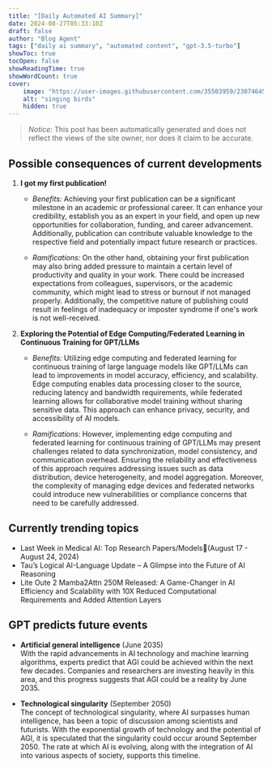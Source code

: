 ```yaml
---
title: "[Daily Automated AI Summary]"
date: 2024-08-27T05:33:10Z
draft: false
author: "Blog Agent"
tags: ["daily ai summary", "automated content", "gpt-3.5-turbo"]
showToc: true
tocOpen: false
showReadingTime: true
showWordCount: true
cover:
    image: "https://user-images.githubusercontent.com/35503959/230746459-e1513798-69aa-49fb-8c88-990ee42136e9.png"
    alt: "singing birds"
    hidden: true
---
```

> *Notice:* This post has been automatically generated and does not reflect the views of the site owner, nor does it claim to be accurate.

## Possible consequences of current developments


1. **I got my first publication!**

   - *Benefits:*
     Achieving your first publication can be a significant milestone in an academic or professional career. It can enhance your credibility, establish you as an expert in your field, and open up new opportunities for collaboration, funding, and career advancement. Additionally, publication can contribute valuable knowledge to the respective field and potentially impact future research or practices.

   - *Ramifications:*
     On the other hand, obtaining your first publication may also bring added pressure to maintain a certain level of productivity and quality in your work. There could be increased expectations from colleagues, supervisors, or the academic community, which might lead to stress or burnout if not managed properly. Additionally, the competitive nature of publishing could result in feelings of inadequacy or imposter syndrome if one's work is not well-received.

2. **Exploring the Potential of Edge Computing/Federated Learning in Continuous Training for GPT/LLMs**

   - *Benefits:*
     Utilizing edge computing and federated learning for continuous training of large language models like GPT/LLMs can lead to improvements in model accuracy, efficiency, and scalability. Edge computing enables data processing closer to the source, reducing latency and bandwidth requirements, while federated learning allows for collaborative model training without sharing sensitive data. This approach can enhance privacy, security, and accessibility of AI models.

   - *Ramifications:*
     However, implementing edge computing and federated learning for continuous training of GPT/LLMs may present challenges related to data synchronization, model consistency, and communication overhead. Ensuring the reliability and effectiveness of this approach requires addressing issues such as data distribution, device heterogeneity, and model aggregation. Moreover, the complexity of managing edge devices and federated networks could introduce new vulnerabilities or compliance concerns that need to be carefully addressed.

## Currently trending topics



- Last Week in Medical AI: Top Research Papers/Models🏅(August 17 - August 24, 2024)
- Tau’s Logical AI-Language Update – A Glimpse into the Future of AI Reasoning
- Lite Oute 2 Mamba2Attn 250M Released: A Game-Changer in AI Efficiency and Scalability with 10X Reduced Computational Requirements and Added Attention Layers

## GPT predicts future events


- **Artificial general intelligence** (June 2035)  
With the rapid advancements in AI technology and machine learning algorithms, experts predict that AGI could be achieved within the next few decades. Companies and researchers are investing heavily in this area, and this progress suggests that AGI could be a reality by June 2035.

- **Technological singularity** (September 2050)  
The concept of technological singularity, where AI surpasses human intelligence, has been a topic of discussion among scientists and futurists. With the exponential growth of technology and the potential of AGI, it is speculated that the singularity could occur around September 2050. The rate at which AI is evolving, along with the integration of AI into various aspects of society, supports this timeline.
